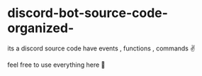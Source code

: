 # discord-bot-source-code-organized-


its a discord source code have events , functions , commands ✌

feel free to use everything here 🙌
